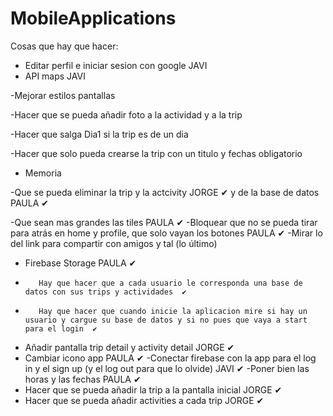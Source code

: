 # MobileApplications

Cosas que hay que hacer:

  - Editar perfil e iniciar sesion con google JAVI
  - API maps JAVI

  -Mejorar estilos pantallas
  
  -Hacer que se pueda añadir foto a la actividad y a la trip  
  
  -Hacer que salga Dia1 si la trip es de un dia
  
  -Hacer que solo pueda crearse la trip con un titulo y fechas obligatorio 

   - Memoria

  -Que se pueda eliminar la trip y la actcivity JORGE  ✔
        y de la base de datos   PAULA ✔

   -Que sean mas grandes las tiles PAULA  ✔
  -Bloquear que no se pueda tirar para atrás en home y profile, que solo vayan los botones PAULA ✔
  -Mirar lo del link para compartir con amigos y tal (lo último)
  - Firebase Storage PAULA  ✔
  -        Hay que hacer que a cada usuario le corresponda una base de datos con sus trips y actividades  ✔
  -        Hay que hacer que cuando inicie la aplicacion mire si hay un usuario y cargue su base de datos y si no pues que vaya a start para el login  ✔
  - Añadir pantalla trip detail y activity detail JORGE  ✔
  - Cambiar icono app PAULA ✔
   -Conectar firebase con la app para el log in y el sign up  (y el log out para que lo olvide) JAVI ✔
   -Poner bien las horas y las fechas PAULA ✔
   - Hacer que se pueda añadir la trip a la pantalla inicial JORGE ✔
   - Hacer que se pueda añadir activities a cada trip  JORGE ✔
